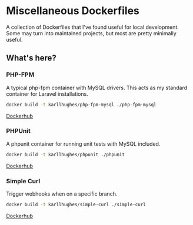 # Miscellaneous Dockerfiles

A collection of Dockerfiles that I've found useful for local development. Some may turn into maintained projects, but most are pretty minimally useful.

## What's here?

### PHP-FPM

A typical php-fpm container with MySQL drivers. This acts as my standard container for Laravel installations.

```bash
docker build -t karllhughes/php-fpm-mysql ./php-fpm-mysql
```

[Dockerhub](https://hub.docker.com/r/karllhughes/php-fpm-mysql/)

### PHPUnit

A phpunit container for running unit tests with MySQL included.

```bash
docker build -t karllhughes/phpunit ./phpunit
```

[Dockerhub](https://hub.docker.com/r/karllhughes/phpunit/)

### Simple Curl

Trigger webhooks when on a specific branch.

```bash
docker build -t karllhughes/simple-curl ./simple-curl
```

[Dockerhub](https://hub.docker.com/r/karllhughes/simple-curl/)